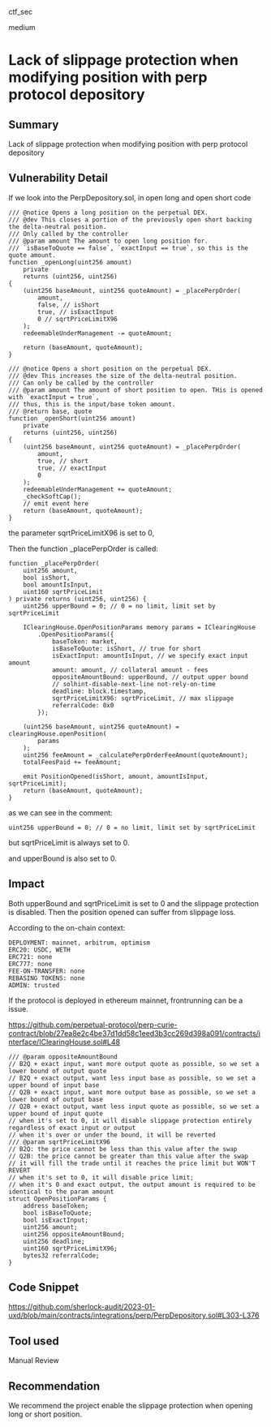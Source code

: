 ctf_sec

medium

# Lack of slippage protection when modifying position with perp protocol depository

## Summary

Lack of slippage protection when modifying position with perp protocol depository

## Vulnerability Detail

If we look into the PerpDepository.sol, in open long and open short code

```solidity
/// @notice Opens a long position on the perpetual DEX.
/// @dev This closes a portion of the previously open short backing the delta-neutral position.
/// Only called by the controller
/// @param amount The amount to open long position for.
/// `isBaseToQuote == false`, `exactInput == true`, so this is the quote amount.
function _openLong(uint256 amount)
	private
	returns (uint256, uint256)
{
	(uint256 baseAmount, uint256 quoteAmount) = _placePerpOrder(
		amount,
		false, // isShort
		true, // isExactInput
		0 // sqrtPriceLimitX96
	);
	redeemableUnderManagement -= quoteAmount;

	return (baseAmount, quoteAmount);
}

/// @notice Opens a short position on the perpetual DEX.
/// @dev This increases the size of the delta-neutral position.
/// Can only be called by the controller
/// @param amount The amount of short position to open. THis is opened with `exactInput = true`,
/// thus, this is the input/base token amount.
/// @return base, quote
function _openShort(uint256 amount)
	private
	returns (uint256, uint256)
{
	(uint256 baseAmount, uint256 quoteAmount) = _placePerpOrder(
		amount,
		true, // short
		true, // exactInput
		0
	);
	redeemableUnderManagement += quoteAmount;
	_checkSoftCap();
	// emit event here
	return (baseAmount, quoteAmount);
}
```

the parameter sqrtPriceLimitX96 is set to 0,

Then the function _placePerpOrder is called:

```solidity
function _placePerpOrder(
	uint256 amount,
	bool isShort,
	bool amountIsInput,
	uint160 sqrtPriceLimit
) private returns (uint256, uint256) {
	uint256 upperBound = 0; // 0 = no limit, limit set by sqrtPriceLimit

	IClearingHouse.OpenPositionParams memory params = IClearingHouse
		.OpenPositionParams({
			baseToken: market,
			isBaseToQuote: isShort, // true for short
			isExactInput: amountIsInput, // we specify exact input amount
			amount: amount, // collateral amount - fees
			oppositeAmountBound: upperBound, // output upper bound
			// solhint-disable-next-line not-rely-on-time
			deadline: block.timestamp,
			sqrtPriceLimitX96: sqrtPriceLimit, // max slippage
			referralCode: 0x0
		});

	(uint256 baseAmount, uint256 quoteAmount) = clearingHouse.openPosition(
		params
	);
	uint256 feeAmount = _calculatePerpOrderFeeAmount(quoteAmount);
	totalFeesPaid += feeAmount;

	emit PositionOpened(isShort, amount, amountIsInput, sqrtPriceLimit);
	return (baseAmount, quoteAmount);
}
```

as we can see in the comment:

```solidity
uint256 upperBound = 0; // 0 = no limit, limit set by sqrtPriceLimit
```

but sqrtPriceLimit is always set to 0.

and upperBound is also set to 0.

## Impact

Both upperBound and sqrtPriceLimit is set to 0 and the slippage protection is disabled. Then the position opened can suffer from slippage loss.

According to the on-chain context:

```solidity
DEPLOYMENT: mainnet, arbitrum, optimism
ERC20: USDC, WETH
ERC721: none
ERC777: none
FEE-ON-TRANSFER: none
REBASING TOKENS: none
ADMIN: trusted
```

If the protocol is deployed in ethereum mainnet, frontrunning can be a issue.

https://github.com/perpetual-protocol/perp-curie-contract/blob/27ea8e2c4be37d1dd58c1eed3b3cc269d398a091/contracts/interface/IClearingHouse.sol#L48

```solidity
/// @param oppositeAmountBound
// B2Q + exact input, want more output quote as possible, so we set a lower bound of output quote
// B2Q + exact output, want less input base as possible, so we set a upper bound of input base
// Q2B + exact input, want more output base as possible, so we set a lower bound of output base
// Q2B + exact output, want less input quote as possible, so we set a upper bound of input quote
// when it's set to 0, it will disable slippage protection entirely regardless of exact input or output
// when it's over or under the bound, it will be reverted
/// @param sqrtPriceLimitX96
// B2Q: the price cannot be less than this value after the swap
// Q2B: the price cannot be greater than this value after the swap
// it will fill the trade until it reaches the price limit but WON'T REVERT
// when it's set to 0, it will disable price limit;
// when it's 0 and exact output, the output amount is required to be identical to the param amount
struct OpenPositionParams {
	address baseToken;
	bool isBaseToQuote;
	bool isExactInput;
	uint256 amount;
	uint256 oppositeAmountBound;
	uint256 deadline;
	uint160 sqrtPriceLimitX96;
	bytes32 referralCode;
}
```

## Code Snippet

https://github.com/sherlock-audit/2023-01-uxd/blob/main/contracts/integrations/perp/PerpDepository.sol#L303-L376

## Tool used

Manual Review

## Recommendation

We recommend the project enable the slippage protection when opening long or short position.

